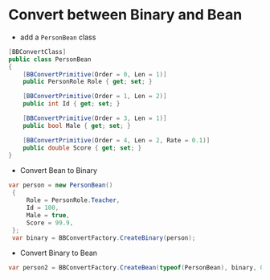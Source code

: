 ﻿# Convert between Binary and  Bean

+ add a `PersonBean` class

```csharp
[BBConvertClass]
public class PersonBean
{
    [BBConvertPrimitive(Order = 0, Len = 1)]
    public PersonRole Role { get; set; }

    [BBConvertPrimitive(Order = 1, Len = 2)]
    public int Id { get; set; }

    [BBConvertPrimitive(Order = 3, Len = 1)]
    public bool Male { get; set; }

    [BBConvertPrimitive(Order = 4, Len = 2, Rate = 0.1)]
    public double Score { get; set; }
}
```
+ Convert Bean to Binary

```csharp
var person = new PersonBean()
 {
     Role = PersonRole.Teacher,
     Id = 100,
     Male = true,
     Score = 99.9,
 };
 var binary = BBConvertFactory.CreateBinary(person);
 ```

+ Convert Binary to Bean

```csharp
var person2 = BBConvertFactory.CreateBean(typeof(PersonBean), binary, 0, out _);
```